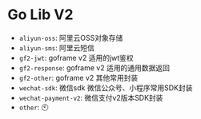 # Go Lib V2

- `aliyun-oss`: 阿里云OSS对象存储 
- `aliyun-sms`: 阿里云短信
- `gf2-jwt`: goframe v2 适用的jwt鉴权
- `gf2-response`: goframe v2 适用的通用数据返回
- `gf2-other`: goframe v2 其他常用封装
- `wechat-sdk`: 微信sdk 微信公众号、小程序常用SDK封装
- `wechat-payment-v2`: 微信支付v2版本SDK封装
- `other`: 🕙